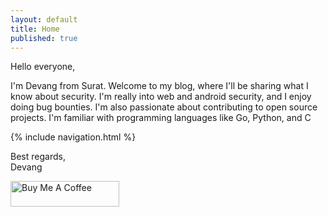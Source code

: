 ```yaml
---
layout: default
title: Home
published: true
---
```


Hello everyone,

I'm Devang from Surat. Welcome to my blog, where I'll be sharing what I know about security. I'm really into web and android security, and I enjoy doing bug bounties. I'm also passionate about contributing to open source projects. I'm familiar with programming languages like Go, Python, and C

{% include navigation.html  %}

Best regards,\
Devang

<a href="https://www.buymeacoffee.com/devangsolankii" target="_blank"><img src="https://cdn.buymeacoffee.com/buttons/default-orange.png" alt="Buy Me A Coffee" height="41" width="174" /></a>
